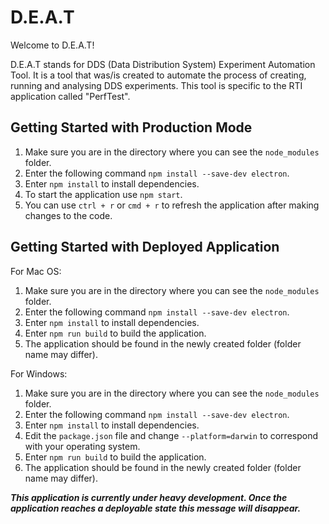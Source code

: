 # D.E.A.T

Welcome to D.E.A.T!

D.E.A.T stands for DDS (Data Distribution System) Experiment Automation Tool. It is a tool that was/is created to automate the process of creating, running and analysing DDS experiments. This tool is specific to the RTI application called "PerfTest".

## Getting Started with Production Mode
1. Make sure you are in the directory where you can see the `node_modules` folder.
2. Enter the following command `npm install --save-dev electron`.
3. Enter `npm install` to install dependencies.
4. To start the application use `npm start`.
5. You can use `ctrl + r` or `cmd + r` to refresh the application after making changes to the code.

## Getting Started with Deployed Application
For Mac OS:
1. Make sure you are in the directory where you can see the `node_modules` folder.
2. Enter the following command `npm install --save-dev electron`.
3. Enter `npm install` to install dependencies.
4. Enter `npm run build` to build the application.
5. The application should be found in the newly created folder (folder name may differ).

For Windows:
1. Make sure you are in the directory where you can see the `node_modules` folder.
2. Enter the following command `npm install --save-dev electron`.
3. Enter `npm install` to install dependencies.
4. Edit the `package.json` file and change `--platform=darwin` to correspond with your operating system.
4. Enter `npm run build` to build the application.
5. The application should be found in the newly created folder (folder name may differ).

**_This application is currently under heavy development. Once the application reaches a deployable state this message will disappear._**